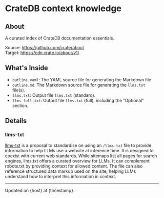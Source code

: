 # CrateDB context knowledge

## About

A curated index of CrateDB documentation essentials.

Source: <https://github.com/crate/about>
<br>
Target: <https://cdn.crate.io/about/v1/>

## What's Inside

- `outline.yaml`: The YAML source file for generating the Markdown file.
- `outline.md`: The Markdown source file for generating the `llms.txt` file(s).
- `llms.txt`: Output file `llms.txt` (standard).
- `llms-full.txt`: Output file `llms.txt` (full), including the "Optional" section.

## Details

### llms-txt

[llms-txt] is a proposal to standardise on using an `/llms.txt` file to provide
information to help LLMs use a website at inference time. It is designed to
coexist with current web standards.
While sitemaps list all pages for search engines, llms.txt offers a curated
overview for LLMs. It can complement robots.txt by providing context for allowed
content. The file can also reference structured data markup used on the site,
helping LLMs understand how to interpret this information in context.



----
Updated on {host} at {timestamp}.


[llms-txt]: https://llmstxt.org/
